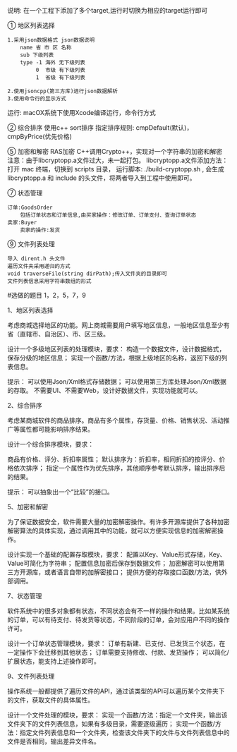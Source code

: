 
说明: 在一个工程下添加了多个target,运行时切换为相应的target运行即可


① 地区列表选择

    1.采用json数据格式 json数据说明
        name 省 市 区 名称
        sub 下级列表
        type -1 海外 无下级列表
             0  市级 有下级列表
             1  省级 有下级列表

    2.使用jsoncpp(第三方库)进行json数据解析
    3.使用命令行的显示方式

运行: macOX系统下使用Xcode编译运行，命令行方式

② 综合排序
    使用c++ sort排序 指定排序规则: cmpDefault(默认)，cmpByPrice(优先价格)

⑤ 加密和解密
    RAS加密 C++调用Crypto++，实现对一个字符串的加密和解密
    注意：由于libcryptopp.a文件过大，未一起打包。
        libcryptopp.a文件添加方法：打开 mac 终端，切换到 scripts  目录，
    运行脚本: ./build-cryptopp.sh ,
    会生成 libcryptopp.a 和 include 的头文件，将两者导入到工程中使用即可。

⑦ 状态管理

    订单:GoodsOrder
        包括订单状态和订单信息,由买家操作：修改订单、订单支付、查询订单状态
    卖家:Buyer
        卖家的操作:发货

⑨ 文件列表处理

    导入 dirent.h 头文件
    遍历文件夹采用递归的方式
    void traverseFile(string dirPath);传入文件夹的目录即可
    文件列表信息采用字符串数组的形式

#选做的题目 1，2，5，7，9 

1、地区列表选择

考虑商城选择地区的功能。网上商城需要用户填写地区信息，一般地区信息至少有省（直辖市、自治区）、市、区三级。

设计一个多级地区列表的处理模块，要求：
构造一个数据文件，设计数据格式，保存分级的地区信息；
实现一个函数/方法，根据上级地区的名称，返回下级的列表信息。

提示：
可以使用Json/Xml格式存储数据；
可以使用第三方库处理Json/Xml数据的存取。
不需要UI、不需要Web，设计好数据文件，实现功能就可以。

2、综合排序

考虑某商城软件的商品排序。商品有多个属性，存货量、价格、销售状况、活动推广等属性都可能影响排序结果。

设计一个综合排序模块，要求：

商品有价格、评分、折扣率属性；
默认排序为：折扣率，相同折扣的按评分、价格依次排序；
指定一个属性作为优先排序，其他顺序参考默认排序，输出排序后的结果。

提示：
可以抽象出一个“比较”的接口。

5、加密和解密

为了保证数据安全，软件需要大量的加密解密操作。有许多开源库提供了各种加密解密算法的具体实现，通过调用其中的功能，就可以方便实现信息的加密解密操作。

设计实现一个基础的配置存取模块，要求：
配置以Key、Value形式存储，Key、Value可简化为字符串；
配置信息加密后保存到数据文件；
加密解密可以使用第三方开源库，或者语言自带的加解密接口；
提供方便的存取接口函数/方法，供外部调用。

7、状态管理

软件系统中的很多对象都有状态，不同状态会有不一样的操作和结果。比如某系统的订单，可以有待支付、待发货等状态，不同阶段的订单，会对应用户不同的操作许可。

设计一个订单状态管理模块，要求：
订单有新建、已支付、已发货三个状态，在一定操作下会迁移到其他状态；
订单需要支持修改、付款、发货操作；
可以简化/扩展状态，能支持上述操作即可。

9、文件列表处理

操作系统一般都提供了遍历文件的API，通过该类型的API可以遍历某个文件夹下的文件，获取文件的具体属性。

设计一个文件处理的模块，要求：
实现一个函数/方法：指定一个文件夹，输出该文件夹下的文件列表信息，如果有多级目录，需要逐级遍历；
实现一个函数/方法：指定文件列表信息和一个文件夹，检查该文件夹下的文件与文件列表信息中的文件是否相同，输出差异文件名。

